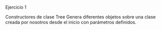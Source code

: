 Ejercicio 1

Constructores de clase Tree
Genera diferentes objetos sobre una clase creada por nosotros desde el inicio con parámetros definidos.